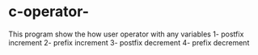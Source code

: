 # c-operator-
This program show the how user operator with any variables  1- postfix increment 2- prefix increment 3- postfix decrement 4- prefix decrement
